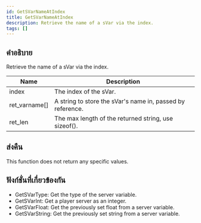```yaml
---
id: GetSVarNameAtIndex
title: GetSVarNameAtIndex
description: Retrieve the name of a sVar via the index.
tags: []
---
```


## คำอธิบาย

Retrieve the name of a sVar via the index.

| Name          | Description                                                |
| ------------- | ---------------------------------------------------------- |
| index         | The index of the sVar.                                     |
| ret_varname[] | A string to store the sVar's name in, passed by reference. |
| ret_len       | The max length of the returned string, use sizeof().       |

## ส่งคืน

This function does not return any specific values.

## ฟังก์ชั่นที่เกี่ยวข้องกัน

- GetSVarType: Get the type of the server variable.
- GetSVarInt: Get a player server as an integer.
- GetSVarFloat: Get the previously set float from a server variable.
- GetSVarString: Get the previously set string from a server variable.
